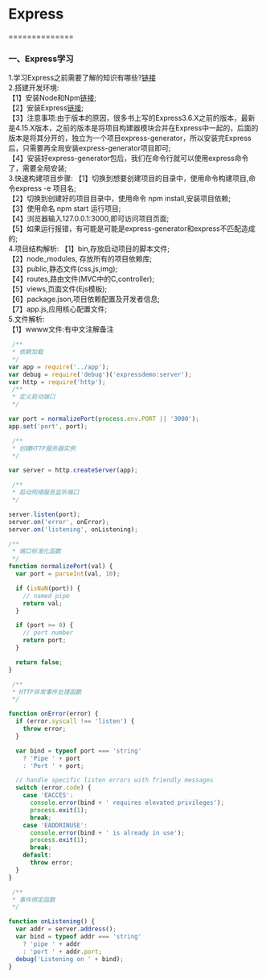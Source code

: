 # Express
==============
### 一、Express学习
1.学习Express之前需要了解的知识有哪些?[链接](https://github.com/BIGBANGTAEYANG/NodeJS_Study/blob/master/README.md)<br>
2.搭建开发环境:<br>
【1】安装Node和Npm[链接](http://www.runoob.com/nodejs/nodejs-install-setup.html);<br>
【2】安装Express[链接](https://www.npmjs.com/package/express);<br>
【3】注意事项:由于版本的原因，很多书上写的Express3.6.X之前的版本，最新是4.15.X版本，之前的版本是将项目构建器模块合并在Express中一起的，后面的版本是将其分开的，独立为一个项目express-generator，所以安装完Express后，只需要再全局安装express-generator项目即可;<br>
【4】安装好express-generator包后，我们在命令行就可以使用express命令了，需要全局安装;<br>
3.快速构建项目步骤:
【1】切换到想要创建项目的目录中，使用命令构建项目,命令express -e 项目名;<br>
【2】切换到创建好的项目目录中，使用命令 npm install,安装项目依赖;<br>
【3】使用命名 npm start 运行项目;<br>
【4】浏览器输入127.0.0.1:3000,即可访问项目页面;<br>
【5】如果运行报错，有可能是可能是express-generator和express不匹配造成的;<br>
4.项目结构解析:
【1】bin,存放启动项目的脚本文件;<br>
【2】node_modules, 存放所有的项目依赖库;<br>
【3】public,静态文件(css,js,img);<br>
【4】routes,路由文件(MVC中的C,controller);<br>
【5】views,页面文件(Ejs模板);<br>
【6】package.json,项目依赖配置及开发者信息;<br>
【7】app.js,应用核心配置文件;<br>
5.文件解析:<br>
【1】wwww文件:有中文注解备注
```javascript
 /**
 * 依赖加载
 */
var app = require('../app');
var debug = require('debug')('expressdemo:server');
var http = require('http');
 /**
 * 定义启动端口
 */

var port = normalizePort(process.env.PORT || '3000');
app.set('port', port);

 /**
 * 创建HTTP服务器实例
 */

var server = http.createServer(app);

 /**
 * 启动网络服务监听端口
 */

server.listen(port);
server.on('error', onError);
server.on('listening', onListening);

/**
 * 端口标准化函数
 */
function normalizePort(val) {
  var port = parseInt(val, 10);

  if (isNaN(port)) {
    // named pipe
    return val;
  }

  if (port >= 0) {
    // port number
    return port;
  }

  return false;
}

 /**
 * HTTP异常事件处理函数
 */

function onError(error) {
  if (error.syscall !== 'listen') {
    throw error;
  }

  var bind = typeof port === 'string'
    ? 'Pipe ' + port
    : 'Port ' + port;

  // handle specific listen errors with friendly messages
  switch (error.code) {
    case 'EACCES':
      console.error(bind + ' requires elevated privileges');
      process.exit(1);
      break;
    case 'EADDRINUSE':
      console.error(bind + ' is already in use');
      process.exit(1);
      break;
    default:
      throw error;
  }
}

 /**
 * 事件绑定函数
 */

function onListening() {
  var addr = server.address();
  var bind = typeof addr === 'string'
    ? 'pipe ' + addr
    : 'port ' + addr.port;
  debug('Listening on ' + bind);
}
```